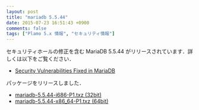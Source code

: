 ```yaml
---
layout: post
title: "mariadb 5.5.44"
date: 2015-07-23 16:51:43 +0900
comments: false
tags: ["Plamo 5.x 情報", "セキュリティ情報"]
---
```

セキュリティホールの修正を含む MariaDB 5.5.44 がリリースされています．詳しくは以下をご覧ください．

* [Security Vulnerabilities Fixed in MariaDB](https://mariadb.com/kb/en/mariadb/security/)

パッケージをリリースしました．

* [mariadb-5.5.44-i686-P1.txz (32bit)](ftp://plamo.linet.gr.jp/pub/Plamo-5.x/x86/plamo/05_ext/mariadb-5.5.44-i686-P1.txz)
* [mariadb-5.5.44-x86_64-P1.txz (64bit)](ftp://plamo.linet.gr.jp/pub/Plamo-5.x/x86_64/plamo/05_ext/mariadb-5.5.44-x86_64-P1.txz)
